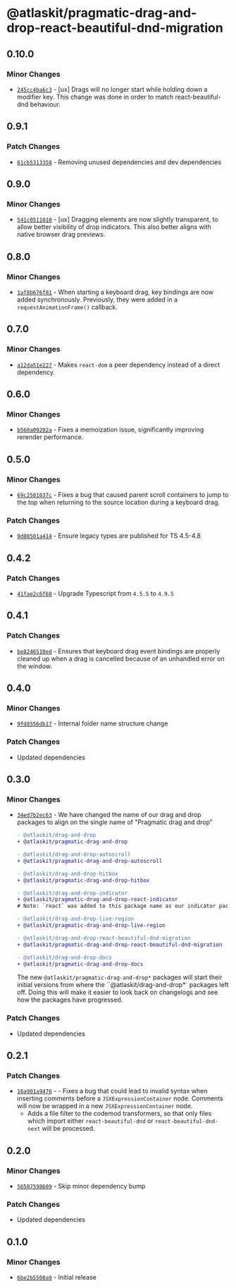 # @atlaskit/pragmatic-drag-and-drop-react-beautiful-dnd-migration

## 0.10.0

### Minor Changes

- [`245cc4ba6c3`](https://bitbucket.org/atlassian/atlassian-frontend/commits/245cc4ba6c3) - [ux] Drags will no longer start while holding down a modifier key.
  This change was done in order to match react-beautiful-dnd behaviour.

## 0.9.1

### Patch Changes

- [`61cb5313358`](https://bitbucket.org/atlassian/atlassian-frontend/commits/61cb5313358) - Removing unused dependencies and dev dependencies

## 0.9.0

### Minor Changes

- [`541c0511010`](https://bitbucket.org/atlassian/atlassian-frontend/commits/541c0511010) - [ux] Dragging elements are now slightly transparent, to allow better visibility of drop indicators. This also better aligns with native browser drag previews.

## 0.8.0

### Minor Changes

- [`1af8b676f81`](https://bitbucket.org/atlassian/atlassian-frontend/commits/1af8b676f81) - When starting a keyboard drag, key bindings are now added synchronously. Previously, they were added in a `requestAnimationFrame()` callback.

## 0.7.0

### Minor Changes

- [`a12da51e227`](https://bitbucket.org/atlassian/atlassian-frontend/commits/a12da51e227) - Makes `react-dom` a peer dependency instead of a direct dependency.

## 0.6.0

### Minor Changes

- [`b560a09202a`](https://bitbucket.org/atlassian/atlassian-frontend/commits/b560a09202a) - Fixes a memoization issue, significantly improving rerender performance.

## 0.5.0

### Minor Changes

- [`69c2501037c`](https://bitbucket.org/atlassian/atlassian-frontend/commits/69c2501037c) - Fixes a bug that caused parent scroll containers to jump to the top when returning to the source location during a keyboard drag.

### Patch Changes

- [`9d00501a414`](https://bitbucket.org/atlassian/atlassian-frontend/commits/9d00501a414) - Ensure legacy types are published for TS 4.5-4.8

## 0.4.2

### Patch Changes

- [`41fae2c6f68`](https://bitbucket.org/atlassian/atlassian-frontend/commits/41fae2c6f68) - Upgrade Typescript from `4.5.5` to `4.9.5`

## 0.4.1

### Patch Changes

- [`be8246510ed`](https://bitbucket.org/atlassian/atlassian-frontend/commits/be8246510ed) - Ensures that keyboard drag event bindings are properly cleaned up when a drag is cancelled because of an unhandled error on the window.

## 0.4.0

### Minor Changes

- [`9fd8556db17`](https://bitbucket.org/atlassian/atlassian-frontend/commits/9fd8556db17) - Internal folder name structure change

### Patch Changes

- Updated dependencies

## 0.3.0

### Minor Changes

- [`34ed7b2ec63`](https://bitbucket.org/atlassian/atlassian-frontend/commits/34ed7b2ec63) - We have changed the name of our drag and drop packages to align on the single name of "Pragmatic drag and drop"

  ```diff
  - @atlaskit/drag-and-drop
  + @atlaskit/pragmatic-drag-and-drop

  - @atlaskit/drag-and-drop-autoscroll
  + @atlaskit/pragmatic-drag-and-drop-autoscroll

  - @atlaskit/drag-and-drop-hitbox
  + @atlaskit/pragmatic-drag-and-drop-hitbox

  - @atlaskit/drag-and-drop-indicator
  + @atlaskit/pragmatic-drag-and-drop-react-indicator
  # Note: `react` was added to this package name as our indicator package is designed for usage with `react`.

  - @atlaskit/drag-and-drop-live-region
  + @atlaskit/pragmatic-drag-and-drop-live-region

  - @atlaskit/drag-and-drop-react-beautiful-dnd-migration
  + @atlaskit/pragmatic-drag-and-drop-react-beautiful-dnd-migration

  - @atlaskit/drag-and-drop-docs
  + @atlaskit/pragmatic-drag-and-drop-docs
  ```

  The new `@atlaskit/pragmatic-drag-and-drop*` packages will start their initial versions from where the ``@atlaskit/drag-and-drop*` packages left off. Doing this will make it easier to look back on changelogs and see how the packages have progressed.

### Patch Changes

- Updated dependencies

## 0.2.1

### Patch Changes

- [`16a901a9476`](https://bitbucket.org/atlassian/atlassian-frontend/commits/16a901a9476) - - Fixes a bug that could lead to invalid syntax when inserting comments before
  a `JSXExpressionContainer` node. Comments will now be wrapped in a new
  `JSXExpressionContainer` node.
  - Adds a file filter to the codemod transformers, so that only files which import
    either `react-beautiful-dnd` or `react-beautiful-dnd-next` will be processed.

## 0.2.0

### Minor Changes

- [`56507598609`](https://bitbucket.org/atlassian/atlassian-frontend/commits/56507598609) - Skip minor dependency bump

### Patch Changes

- Updated dependencies

## 0.1.0

### Minor Changes

- [`6be2b5508a9`](https://bitbucket.org/atlassian/atlassian-frontend/commits/6be2b5508a9) - Initial release

